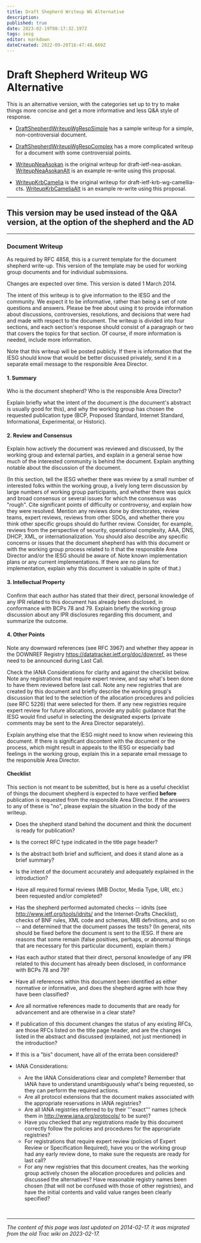 ```yaml
---
title: Draft Shepherd Writeup WG Alternative
description: 
published: true
date: 2023-02-19T08:17:32.197Z
tags: iesg
editor: markdown
dateCreated: 2022-09-20T16:47:48.669Z
---
```


# Draft Shepherd Writeup WG Alternative
This is an alternative version, with the categories set up to try to make things more concise and get a more informative and less Q&A style of response.



 * [DraftShepherdWriteupWgRespSimple](/group/iesg/draft/DraftShepherdWriteupWgRespSimple) has a sample writeup for a simple, non-controversial document.
 * [DraftShepherdWriteupWgRespComplex](/group/iesg/draft/DraftShepherdWriteupWgRespComplex) has a more complicated writeup for a document with some controversial points.

 * [WriteupNeaAsokan](/group/iesg/archive/WriteupNeaAsokan) is the original writeup for draft-ietf-nea-asokan.  [WriteupNeaAsokanAlt](/group/iesg/archive/WriteupNeaAsokanAlt) is an example re-write using this proposal.
 * [WriteupKrbCamelia](/group/iesg/archive/WriteupKrbCamelia) is the original writeup for draft-ietf-krb-wg-camellia-cts.  [WriteupKrbCameliaAlt](/group/iesg/archive/WriteupKrbCameliaAlt) is an example re-write using this proposal.

-------------------
## This version may be used instead of the Q&A version, at the option of the shepherd and the AD 
-------------------

### Document Writeup 

As required by RFC 4858, this is a current template for the document shepherd write-up.  This version of the template may be used for working group documents and for individual submissions.

Changes are expected over time. This version is dated 1 March 2014.

The intent of this writeup is to give information to the IESG and the community.  We expect it to be informative, rather than being a set of rote questions and answers.  Please be free about using it to provide information about discussions, controversies, resolutions, and decisions that were had and made with respect to the document.  The writeup is divided into four sections, and each section's response should consist of a paragraph or two that covers the topics for that section.  Of course, if more information is needed, include more information.

Note that this writeup will be posted publicly.  If there is information that the IESG should know that would be better discussed privately, send it in a separate email message to the responsible Area Director.

#### 1. Summary 

  Who is the document shepherd? Who is the responsible Area Director?

  Explain briefly what the intent of the document is (the document's abstract is usually good for this), and why the working group has chosen the requested publication type (BCP, Proposed Standard, Internet Standard, Informational, Experimental, or Historic).  

#### 2. Review and Consensus 

  Explain how actively the document was reviewed and discussed, by the working group and external parties, and explain in a general sense how much of the interested community is behind the document.  Explain anything notable about the discussion of the document.

  (In this section, tell the IESG whether there was review by a small number of interested folks within the working group, a lively long term discussion by large numbers of working group participants, and whether there was quick and broad consensus or several issues for which the consensus was "rough".  Cite significant points of difficulty or controversy, and explain how they were resolved.  Mention any reviews done by directorates, review teams, expert reviews, reviews from other SDOs, and whether there you think other specific groups should do further review. Consider, for example, reviews from the perspective of security, operational complexity, AAA, DNS, DHCP, XML, or internationalization. You should also describe any specific concerns or issues that the document shepherd has with this document or with the working group process related to it that the responsible Area Director and/or the IESG should be aware of.  Note known implementation plans or any current implementations.  If there are no plans for implementation, explain why this document is valuable in spite of that.)

#### 3. Intellectual Property 

  Confirm that each author has stated that their direct, personal knowledge of any IPR related to this document has already been disclosed, in conformance with BCPs 78 and 79.  Explain briefly the working group discussion about any IPR disclosures regarding this document, and summarize the outcome.

#### 4. Other Points 

  Note any downward references (see RFC 3967) and whether they appear in the DOWNREF Registry https://datatracker.ietf.org/doc/downref, as these need to be announced during Last Call.

  Check the IANA Considerations for clarity and against the checklist below.  Note any registrations that require expert review, and say what's been done to have them reviewed before last call.  Note any new registries that are created by this document and briefly describe the working group's discussion that led to the selection of the allocation procedures and policies (see RFC 5226) that were selected for them.  If any new registries require expert review for future allocations, provide any public guidance that the IESG would find useful in selecting the designated experts (private comments may be sent to the Area Director separately).

  Explain anything else that the IESG might need to know when reviewing this document.  If there is significant discontent with the document or the process, which might result in appeals to the IESG or especially bad feelings in the working group, explain this in a separate email message to the responsible Area Director.


#### Checklist

This section is not meant to be submitted, but is here as a useful checklist of things the document shepherd is expected to have verified **before** publication is requested from the responsible Area Director.  If the answers to any of these is "no", please explain the situation in the body of the writeup.

 * Does the shepherd stand behind the document and think the document is ready for publication?

 * Is the correct RFC type indicated in the title page header?

 * Is the abstract both brief and sufficient, and does it stand alone as a brief summary?

 * Is the intent of the document accurately and adequately explained in the introduction?

 * Have all required formal reviews (MIB Doctor, Media Type, URI, etc.) been requested and/or completed?

 * Has the shepherd performed automated checks -- idnits (see http://www.ietf.org/tools/idnits/ and the Internet-Drafts Checklist), checks of BNF rules, XML code and schemas, MIB definitions, and so on -- and determined that the document passes the tests?  (In general, nits should be fixed before the document is sent to the IESG. If there are reasons that some remain (false positives, perhaps, or abnormal things that are necessary for this particular document), explain them.)

 * Has each author stated that their direct, personal knowledge of any IPR related to this document has already been disclosed, in conformance with BCPs 78 and 79?

 * Have all references within this document been identified as either normative or informative, and does the shepherd agree with how they have been classified?

 * Are all normative references made to documents that are ready for advancement and are otherwise in a clear state?

 * If publication of this document changes the status of any existing RFCs, are those RFCs listed on the title page header, and are the changes listed in the abstract and discussed (explained, not just mentioned) in the introduction?

 * If this is a "bis" document, have all of the errata been considered?

 * IANA Considerations:
   * Are the IANA Considerations clear and complete?  Remember that IANA have to understand unambiguously what's being requested, so they can perform the required actions.
   * Are all protocol extensions that the document makes associated with the appropriate reservations in IANA registries?
   * Are all IANA registries referred to by their '''exact''' names (check them in http://www.iana.org/protocols/ to be sure)?
   * Have you checked that any registrations made by this document correctly follow the policies and procedures for the appropriate registries?
   * For registrations that require expert review (policies of Expert Review or Specification Required), have you or the working group had any early review done, to make sure the requests are ready for last call?
   * For any new registries that this document creates, has the working group actively chosen the allocation procedures and policies and discussed the alternatives?  Have reasonable registry names been chosen (that will not be confused with those of other registries), and have the initial contents and valid value ranges been clearly specified?
   
   
 &nbsp;
&nbsp;
&nbsp;

---

*The content of this page was last updated on 2014-02-17. It was migrated from the old Trac wiki on 2023-02-17.*